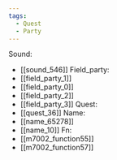 ```yaml
---
tags:
  - Quest
  - Party
---
```

Sound:
- [[sound_546]]
Field_party:
- [[field_party_1]]
- [[field_party_0]]
- [[field_party_2]]
- [[field_party_3]]
Quest:
- [[quest_36]]
Name:
- [[name_65278]]
- [[name_10]]
Fn:
- [[m7002_function55]]
- [[m7002_function57]]
